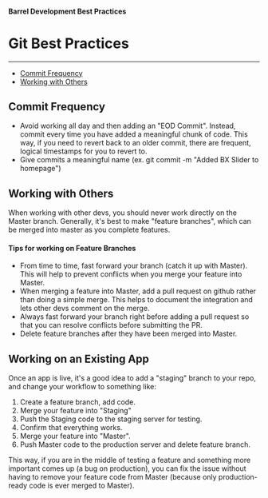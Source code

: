 #### Barrel Development Best Practices


# Git Best Practices
----------------------------
- [Commit Frequency](#commit-frequency)
- [Working with Others](#working-with-others)




## Commit Frequency

- Avoid working all day and then adding an "EOD Commit". Instead, commit every time you have added a meaningful chunk of code. This way, if you need to revert back to an older commit, there are frequent, logical timestamps for you to revert to.
- Give commits a meaningful name (ex. git commit -m "Added BX Slider to homepage")




## Working with Others

When working with other devs, you should never work directly on the Master branch. Generally, it's best to make "feature branches", which can be merged into master as you complete features.  

#### Tips for working on Feature Branches

- From time to time, fast forward your branch (catch it up with Master). This will help to prevent conflicts when you merge your feature into Master.
- When merging a feature into Master, add a pull request on github rather than doing a simple merge. This helps to document the integration and lets other devs comment on the merge.
- Always fast forward your branch right before adding a pull request so that you can resolve conflicts before submitting the PR.
- Delete feature branches after they have been merged into Master.



## Working on an Existing App

Once an app is live, it's a good idea to add a "staging" branch to your repo, and change your workflow to something like:

1) Create a feature branch, add code.
2) Merge your feature into "Staging"
3) Push the Staging code to the staging server for testing.
4) Confirm that everything works.
5) Merge your feature into "Master".
6) Push Master code to the production server and delete feature branch.

This way, if you are in the middle of testing a feature and something more important comes up (a bug on production), you can fix the issue without having to remove your feature code from Master (because only production-ready code is ever merged to Master).